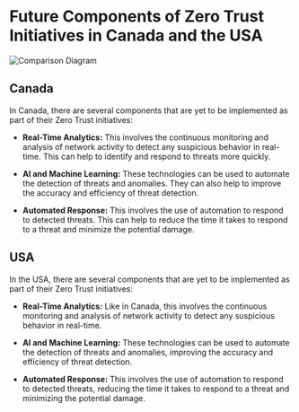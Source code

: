 # Future Components of Zero Trust Initiatives in Canada and the USA

![Comparison Diagram](https://showme.redstarplugin.com/s/QmKLnokN)

## Canada

In Canada, there are several components that are yet to be implemented as part of their Zero Trust initiatives:

- **Real-Time Analytics:** This involves the continuous monitoring and analysis of network activity to detect any suspicious behavior in real-time. This can help to identify and respond to threats more quickly.

- **AI and Machine Learning:** These technologies can be used to automate the detection of threats and anomalies. They can also help to improve the accuracy and efficiency of threat detection.

- **Automated Response:** This involves the use of automation to respond to detected threats. This can help to reduce the time it takes to respond to a threat and minimize the potential damage.

## USA

In the USA, there are several components that are yet to be implemented as part of their Zero Trust initiatives:

- **Real-Time Analytics:** Like in Canada, this involves the continuous monitoring and analysis of network activity to detect any suspicious behavior in real-time.

- **AI and Machine Learning:** These technologies can be used to automate the detection of threats and anomalies, improving the accuracy and efficiency of threat detection.

- **Automated Response:** This involves the use of automation to respond to detected threats, reducing the time it takes to respond to a threat and minimizing the potential damage.
